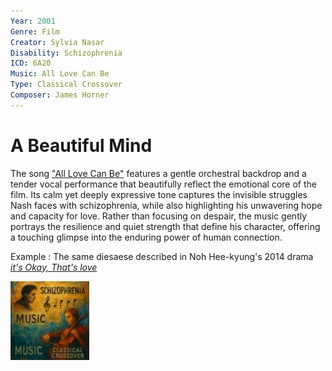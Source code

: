```yaml
---
Year: 2001 
Genre: Film
Creator: Sylvia Nasar
Disability: Schizophrenia
ICD: 6A20
Music: All Love Can Be
Type: Classical Crossover
Composer: James Horner
---
```


# A Beautiful Mind

The song ["All Love Can Be"](https://youtu.be/Kajazfzb0Ow?feature=shared) features a gentle orchestral backdrop and a tender vocal performance that beautifully reflect the emotional core of the film. Its calm yet deeply expressive tone captures the invisible struggles Nash faces with schizophrenia, while also highlighting his unwavering hope and capacity for love. Rather than focusing on despair, the music gently portrays the resilience and quiet strength that define his character, offering a touching glimpse into the enduring power of human connection.

Example : The same diesaese described in Noh Hee-kyung's 2014 drama [*it's Okay, That's love*](yoon_sooim.md)

<img src="./lee_eunbi_img.png" alt="image depicting Schizophrenia" style="width:25%;" />
